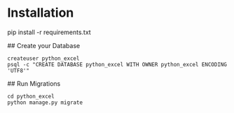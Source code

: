 # Installation

pip install -r requirements.txt

## Create your Database

```
createuser python_excel
psql -c "CREATE DATABASE python_excel WITH OWNER python_excel ENCODING 'UTF8'"
```

## Run Migrations

```
cd python_excel
python manage.py migrate
```
